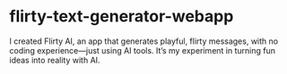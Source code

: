 # flirty-text-generator-webapp
I created Flirty AI, an app that generates playful, flirty messages, with no coding experience—just using AI tools. It’s my experiment in turning fun ideas into reality with AI.
